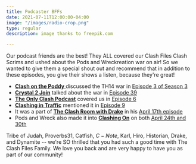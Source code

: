 ```yaml
---
title: Podcaster BFFs
date: 2021-07-11T12:00:00-04:00
image: "/images/radio-crop.png"
type: regular
description: image thanks to freepik.com

---
```

Our podcast friends are the best! They ALL covered our Clash Files Clash Scrims and ushed about the Pods and Wreckreation war on air! So we wanted to give them a special shout out and recommend that in addition to these episodes, you give their shows a listen, because they're great!

* [**Clash on the Poddy** ](https://anchor.fm/tj920/)discussed the TH14 war in [Episode 3 of Season 3](https://anchor.fm/tj920/episodes/S3-Ep-3-The-TH14-Only-War-and-the-Warden-Walk-Super-Archer-Attack-e10veb6)
* [**Crystal 2 Join**](https://www.buzzsprout.com/973969/) talked about the war in [Episode 39](https://www.buzzsprout.com/973969/8530823-episode-39-50-v-50-all-th14-event-7-different-attacks-for-cwl-and-top-3-post-covid-things-to-do)
* [**The Only Clash Podcast**](https://anchor.fm/the_only_coc_podcast) covered us in [Episode 6](https://anchor.fm/the_only_coc_podcast/episodes/Th-14-only-war-recap-farming-and-more-Karl-shade-e11102f)
* [**Clashing in Traffic**](https://open.spotify.com/show/225BncVzVbePnp2SpMq2ee) mentioned it in [Episode 9](https://open.spotify.com/episode/4eTv0R7gug0i3iw5F1G7vb?si=GRB1qnEIRrSzfN6D0HGEgg)
* It was a part of [**The Clash Room with Drake**](https://anchor.fm/drake-calhoon) in his [April 17th episode](https://anchor.fm/drake-calhoon/episodes/Datsun-returns--Pods-and-Wreck--Base-building-ev4b7t)
* Pods and Wreck also made it into [**Clashing On**](https://anchor.fm/dynamite7) on both [April 24th and 30th](https://anchor.fm/dynamite7/episodes/Podcast-Ep-wUh---what-was-her-name-again-e1017q7)

Tribe of Judah, Proverbs31, Catfish, $C-Note$, Karl, Hiro, Historian, Drake, and Dynamite -- we're SO thrilled that you had such a good time with The Clash Files Family. We love you back and are very happy to have you as part of our community!